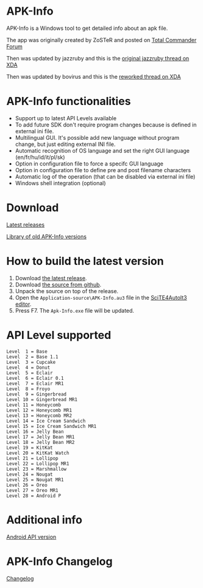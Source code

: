 # APK-Info
APK-Info is a Windows tool to get detailed info about an apk file.

The app was originally created by ZoSTeR and posted on [Total Commander Forum](http://www.ghisler.ch/board/viewtopic.php?t=32908)

Then was updated by jazzruby and this is the [original jazzruby thread on XDA](https://forum.xda-developers.com/showthread.php?t=2359373)

Then was updated by bovirus and this is the [reworked thread on XDA](https://forum.xda-developers.com/showthread.php?t=3614970)

# APK-Info functionalities
- Support up to latest API Levels available
- To add future SDK don't require program changes because is defined in external ini file.
- Multilingual GUI. It's possible add new language without program change, but just editing external INI file.
- Automatic recognition of OS language and set the right GUI language (en/fr/hu/id/it/pl/sk)
- Option in configuration file to force a specifc GUI language
- Option in configuration file to define pre and post filename characters
- Automatic log of the operation (that can be disabled via external ini file)
- Windows shell integration (optional)

# Download
[Latest releases](https://github.com/Enyby/APK-Info/releases)

[Library of old APK-Info versions](https://mega.nz/#F!DNZxjaAb!2Xx8Y_CO6PYwGDnLRgS5_g)

# How to build the latest version

1. Download [the latest release](https://github.com/Enyby/APK-Info/releases/latest).
2. Download [the source from github](https://github.com/Enyby/APK-Info/archive/master.zip).
3. Unpack the source on top of the release.
4. Open the `Application-source\APK-Info.au3` file in the [SciTE4AutoIt3 editor](https://www.autoitscript.com/site/autoit-script-editor/downloads/).
5. Press F7. The `Apk-Info.exe` file will be updated.

# API Level supported
```
Level  1 = Base
Level  2 = Base 1.1
Level  3 = Cupcake
Level  4 = Donut
Level  5 = Eclair
Level  6 = Eclair 0.1
Level  7 = Eclair MR1
Level  8 = Froyo
Level  9 = Gingerbread
Level 10 = Gingerbread MR1
Level 11 = Honeycomb
Level 12 = Honeycomb MR1
Level 13 = Honeycomb MR2
Level 14 = Ice Cream Sandwich
Level 15 = Ice Cream Sandwich MR1
Level 16 = Jelly Bean
Level 17 = Jelly Bean MR1
Level 18 = Jelly Bean MR2
Level 19 = KitKat
Level 20 = KitKat Watch
Level 21 = Lollipop
Level 22 = Lollipop MR1
Level 23 = Marshmallow
Level 24 = Nougat
Level 25 = Nougat MR1
Level 26 = Oreo
Level 27 = Oreo MR1
Level 28 = Android P
```

# Additional info
[Android API version](https://developer.android.com/studio/releases/platforms)

# APK-Info Changelog
[Changelog](Documents/Changelog.txt)
